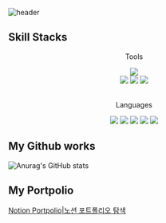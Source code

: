 <!--
**chosungsu/chosungsu** is a ✨ _special_ ✨ repository because its `README.md` (this file) appears on your GitHub profile.

Here are some ideas to get you started:

- 🔭 I’m currently working on ...
- 🌱 I’m currently learning ...
- 👯 I’m looking to collaborate on ...
- 🤔 I’m looking for help with ...
- 💬 Ask me about ...
- 📫 How to reach me: ...
- 😄 Pronouns: ...
- ⚡ Fun fact: ...
-->
![header](https://capsule-render.vercel.app/api?type=wave&color=auto&height=300&section=header&text=Chosungsu&fontSize=90)

## Skill Stacks
<div align="center">
  <p>Tools</p>
  <div align="center">
    <img src="https://img.shields.io/badge/Android-gray?style=flat&logo=Android&logoColor=#3DDC84"/>
    </br>
    <img src="https://img.shields.io/badge/Visual Studio Code-gray?style=flat&logo=Visual Studio Code&logoColor=#007ACC"/>
    <img src="https://img.shields.io/badge/RStudio-gray?style=flat&logo=RStudio&logoColor=#75AADB"/>
    <img src="https://img.shields.io/badge/Jupyter-gray?style=flat&logo=Jupyter&logoColor=#F37626"/>
  </div>
  <br>
  <p>Languages</p>
  <div align="center">
    <img src="https://img.shields.io/badge/Java-gray?style=flat&logo=Java&logoColor=#007396"/>
    <img src="https://img.shields.io/badge/JavaScript-gray?style=flat&logo=JavaScript&logoColor=#F7DF1E"/>
    <img src="https://img.shields.io/badge/Python-gray?style=flat&logo=Python&logoColor=#3776AB"/>
    <img src="https://img.shields.io/badge/R-gray?style=flat&logo=R&logoColor=#276DC3"/>
    <img src="https://img.shields.io/badge/C-gray?style=flat&logo=C&logoColor=#A8B9CC"/>
  </div>
</div>

## My Github works
![Anurag's GitHub stats](https://github-readme-stats.vercel.app/api?username=chosungsu&show_icons=true&theme=radical)

## My Portpolio
[Notion Portpolio|노션 포트폴리오 탐색](https://grateful-orchid-a4a.notion.site/Jo-Sung-Su-s-Portfolio-fb3d5ee8315a418f84c6679ac3b0b737)
